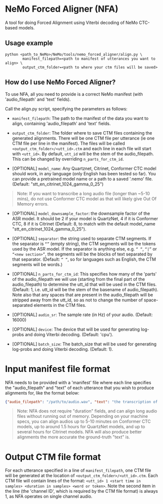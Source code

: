 # NeMo Forced Aligner (NFA)

A tool for doing Forced Alignment using Viterbi decoding of NeMo CTC-based models.

## Usage example 

```
python <path_to_NeMo>/NeMo/tools/nemo_forced_aligner/align.py \
        manifest_filepath=<path to manifest of utterances you want to align> \
        output_ctm_folder=<path to where your ctm files will be saved>
```

## How do I use NeMo Forced Aligner?
To use NFA, all you need to provide is a correct NeMo manifest (with 'audio_filepath' and 'text' fields).

Call the align.py script, specifying the parameters as follows:

* `manifest_filepath`: The path to the manifest of the data you want to align, containing 'audio_filepath' and 'text' fields.

* `output_ctm_folder`: The folder where to save CTM files containing the generated alignments. There will be one CTM file per utterance (ie one CTM file per line in the manifest). The files will be called `<output_ctm_folder>/<utt_id>.ctm` and each line in each file will start with `<utt_id>`. By default, `utt_id` will be the stem of the audio_filepath. This can be changed by overriding `n_parts_for_ctm_id`.

* [OPTIONAL] `model_name`: Any Quartznet, Citrinet, Conformer CTC model should work, in any language (only English has been tested so far). You can provide a pretrained model name or a path to a saved '.nemo' file. (Default: "stt_en_citrinet_1024_gamma_0_25")
> Note: If you want to transcribe a long audio file (longer than ~5-10 mins), do not use Conformer CTC model as that will likely give Out Of Memory errors.

* [OPTIONAL] `model_downsample_factor`: the downsample factor of the ASR model. It should be 2 if your model is QuartzNet, 4 if it is Conformer CTC, 8 if it is Citrinet (Default: 8, to match with the default model_name "stt_en_citrinet_1024_gamma_0_25").

* [OPTIONAL] `separator`: the string used to separate CTM segments. If the separator is `“”` (empty string), the CTM segments will be the tokens used by the ASR model. If the separator is anything else, e.g. `“ “`, `“|”` or `“<new section>”`, the segments will be the blocks of text separated by that separator. (Default: `“ “`, so for languages such as English, the CTM segments will be words.)

* [OPTIONAL] `n_parts_for_ctm_id`: This specifies how many of the 'parts' of the audio_filepath we will use (starting from the final part of the audio_filepath) to determine the utt_id that will be used in the CTM files. (Default: 1, i.e. utt_id will be the stem of the basename of audio_filepath). Note also that any spaces that are present in the audio_filepath will be stripped away from the utt_id, so as not to change the number of space-separated elements in the CTM files.

* [OPTIONAL] `audio_sr`: The sample rate (in Hz) of your audio. (Default: 16000)

* [OPTIONAL] `device`: The device that will be used for generating log-probs and doing Viterbi decoding. (Default: 'cpu').

* [OPTIONAL] `batch_size`: The batch_size that will be used for generating log-probs and doing Viterbi decoding. (Default: 1).


# Input manifest file format
NFA needs to be provided with a 'manifest' file where each line specifies the "audio_filepath" and "text" of each utterance that you wish to produce alignments for, like the format below:
```json
{"audio_filepath": "/path/to/audio.wav", "text": "the transcription of the utterance"}
```
> Note: NFA does not require "duration" fields, and can align long audio files without running out of memory. Depending on your machine specs, you can align audios up to 5-10 minutes on Conformer CTC models, up to around 1.5 hours for QuartzNet models, and up to several hours for Citrinet models. NFA will also produce better alignments the more accurate the ground-truth "text" is.


# Output CTM file format
For each utterance specified in a line of `manifest_filepath`, one CTM file will be generated at the location of `<output_ctm_folder>/<utt_id>.ctm`.
Each CTM file will contain lines of the format:
`<utt_id> 1 <start time in samples> <duration in samples> <word or token>`.
Note the second item in the line (the 'channel ID', which is required by the CTM file format) is always 1, as NFA operates on single channel audio.
